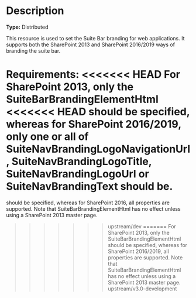 # Description

**Type:** Distributed

This resource is used to set the Suite Bar branding for web
applications. It supports both the SharePoint 2013 and SharePoint
2016/2019 ways of branding the suite bar.

Requirements:
<<<<<<< HEAD
For SharePoint 2013, only the SuiteBarBrandingElementHtml
<<<<<<< HEAD
should be specified, whereas for SharePoint 2016/2019, only one
or all of SuiteNavBrandingLogoNavigationUrl,
SuiteNavBrandingLogoTitle, SuiteNavBrandingLogoUrl or
SuiteNavBrandingText should be.
=======
should be specified, whereas for SharePoint 2016, all properties
are supported. Note that SuiteBarBrandingElementHtml has no
effect unless using a SharePoint 2013 master page.
>>>>>>> upstream/dev
=======
For SharePoint 2013, only the SuiteBarBrandingElementHtml should
be specified, whereas for SharePoint 2016/2019, all properties
are supported. Note that SuiteBarBrandingElementHtml has no
effect unless using a SharePoint 2013 master page.
>>>>>>> upstream/v3.0-development
